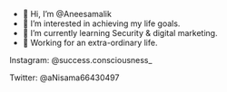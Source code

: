 - 👋 Hi, I’m @Aneesamalik
- 👀 I’m interested in achieving my life goals. 
- 🌱 I’m currently learning  Security & digital marketing. 
- 💞️ Working for an extra-ordinary life. 

Instagram: @success.consciousness_

Twitter: @aNisama66430497

<!---
Aneesamalik/Aneesamalik is a ✨ special ✨ repository because its `README.md` (this file) appears on your GitHub profile.
You can click the Preview link to take a look at your changes.
--->

